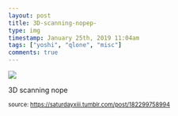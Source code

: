 ```yaml
---
layout: post
title: 3D-scanning-nopep-
type: img
timestamp: January 25th, 2019 11:04am
tags: ["yoshi", "qlone", "misc"]
comments: true
---
```

<img src="https://saturdayxiii.github.io/media/182299758994.png"/>

3D scanning nope
 
  
<small>source: https://saturdayxiii.tumblr.com/post/182299758994</small>
